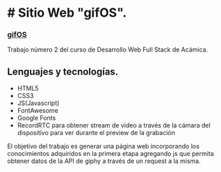 # # Sitio Web "gifOS".

### [gifOS](https://megagringa.github.io/gifOS/index.html)

Trabajo número 2 del curso de Desarrollo Web Full Stack de Acámica.


## Lenguajes y tecnologías.

- HTML5
- CSS3
- JS(Javascript)
- FontAwesome
- Google Fonts
- RecordRTC para obtener stream de video a través de la cámara del dispositivo para ver durante el preview de la grabación

El objetivo del trabajo es generar una página web incorporando los conocimientos adquiridos en la primera etapa agregando js que permita obtener datos de la API de giphy a través de un request a la misma.
